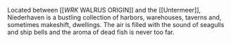 Located between [[_WRK_ WALRUS ORIGIN]] and the [[Untermeer]], Niederhaven is a bustling collection of harbors, warehouses, taverns and, sometimes makeshift, dwellings. The air is filled with the sound of seagulls and ship bells and the aroma of dead fish is never too far.
